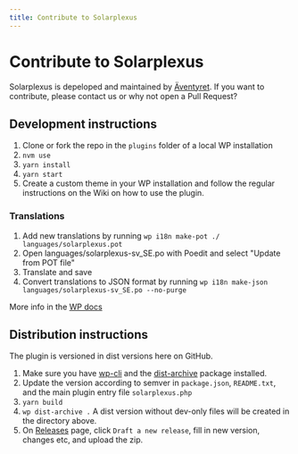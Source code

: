 ```yaml
---
title: Contribute to Solarplexus
---
```


# Contribute to Solarplexus

Solarplexus is depeloped and maintained by [Äventyret](https://aventyret.com). If you want to contribute, please contact us or why not open a Pull Request?

## Development instructions

1. Clone or fork the repo in the `plugins` folder of a local WP installation
2. `nvm use`
3. `yarn install`
4. `yarn start`
5. Create a custom theme in your WP installation and follow the regular instructions on the Wiki on how to use the plugin.

### Translations

1. Add new translations by running `wp i18n make-pot ./ languages/solarplexus.pot`
2. Open languages/solarplexus-sv_SE.po with Poedit and select "Update from POT file"
3. Translate and save
4. Convert translations to JSON format by running `wp i18n make-json languages/solarplexus-sv_SE.po --no-purge`

More info in the [WP docs](https://developer.wordpress.org/block-editor/how-to-guides/internationalization/)

## Distribution instructions

The plugin is versioned in dist versions here on GitHub.

1. Make sure you have [wp-cli](https://make.wordpress.org/cli/handbook/guides/installing/) and the [dist-archive](https://developer.wordpress.org/cli/commands/dist-archive/) package installed.
2. Update the version according to semver in `package.json`, `README.txt`, and the main plugin entry file `solarplexus.php`
3. `yarn build`
4. `wp dist-archive .` A dist version without dev-only files will be created in the directory above.
5. On [Releases](https://github.com/Aventyret/solarplexus/releases) page, click `Draft a new release`, fill in new version, changes etc, and upload the zip.
